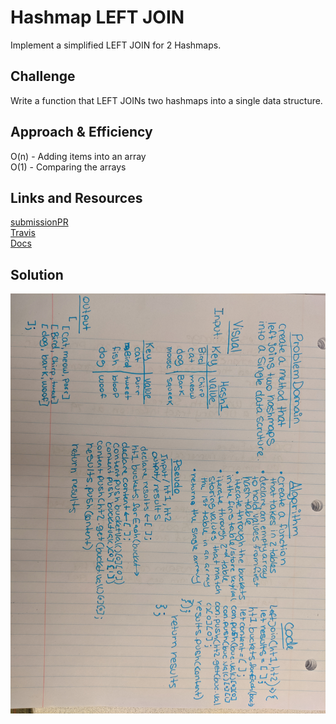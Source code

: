 # Hashmap LEFT JOIN
Implement a simplified LEFT JOIN for 2 Hashmaps.

## Challenge
Write a function that LEFT JOINs two hashmaps into a single data structure.

## Approach & Efficiency
O(n) - Adding items into an array <br>
O(1) - Comparing the arrays


## Links and Resources
[submissionPR]() <br>
[Travis]((https://www.travis-ci.com/nataliealway-401-advanced-javascript/data-structures-and-algorithms) ) <br>
[Docs]() <br>

## Solution
![UML](../assets/leftJoinUML.jpg)